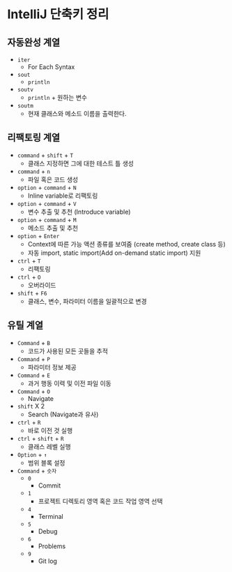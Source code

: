 # IntelliJ 단축키 정리
## 자동완성 계열
* `iter`
	* For Each Syntax
* `sout`
	* `println`
* `soutv`
	* `println` + 원하는 변수
* `soutm`
	* 현재 클래스와 메소드 이름을 출력한다.
## 리팩토링 계열
* `command` + `shift` + `T`
	* 클래스 지정하면 그에 대한 테스트 틀 생성
* `command` + `n`
	* 파일 혹은 코드 생성
* `option` + `command` + `N`
	* Inline variable로 리팩토링
* `option` + `command` + `V`
	* 변수 추출 및 추천 (Introduce variable)
* `option` + `command` + `M`
	* 메소드 추출 및 추천
* `option` + `Enter`
	* Context에 따른 가능 액션 종류를 보여줌 (create method, create class 등)
	* 자동 import, static import(Add on-demand static import) 지원
* `ctrl` + `T`
	* 리팩토링
* `ctrl` + `O`
	* 오버라이드
* `shift` + `F6`
	* 클래스, 변수, 파라미터 이름을 일괄적으로 변경
## 유틸 계열
* `Command` + `B`
	* 코드가 사용된 모든 곳들을 추적
* `Command` + `P`
	* 파라미터 정보 제공
* `Command` + `E`
	* 과거 행동 이력 및 이전 파일 이동
* `Command` + `O`
	* Navigate
* `shift` X 2
	* Search (Navigate과 유사)
* `ctrl` + `R`
	* 바로 이전 것 실행
* `ctrl` + `shift` + `R`
	* 클래스 레벨 실행
* `Option` + `↑`
	* 범위 블록 설정
* `Command` + `숫자`
	* `0`
		* Commit
	* `1`
		* 프로젝트 디렉토리 영역 혹은 코드 작업 영역 선택
	* `4`
		* Terminal
	* `5`
		* Debug
	* `6`
		* Problems
	* `9`
		* Git log